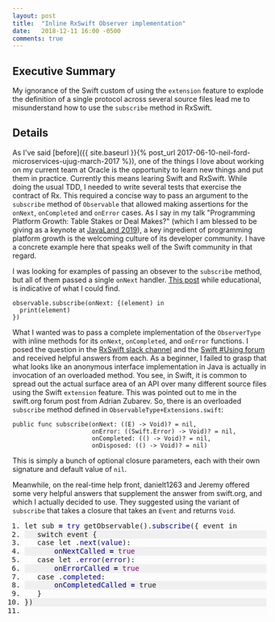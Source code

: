 ```yaml
---
layout: post
title:  "Inline RxSwift Observer implementation"
date:   2018-12-11 16:00 -0500
comments: true
---
```


## Executive Summary

My ignorance of the Swift custom of using the `extension` feature to
explode the definition of a single protocol across several source files
lead me to misunderstand how to use the `subscribe` method in RxSwift.

## Details

As I've said [before]({{ site.baseurl }}{% post_url
2017-06-10-neil-ford-microservices-ujug-march-2017 %}), one of the
things I love about working on my current team at Oracle is the
opportunity to learn new things and put them in practice.  Currently
this means learing Swift and RxSwift.  While doing the usual TDD, I
needed to write several tests that exercise the contract of Rx.  This
required a concise way to pass an argument to the `subscribe` method of
`Observable` that allowed making assertions for the `onNext`,
`onCompleted` and `onError` cases.  As I say in my talk "Programming
Platform Growth: Table Stakes or Deal Makes?" (which I am blessed to be
giving as a keynote at
[JavaLand 2019](https://programm.javaland.eu/2019/#/scheduledEvent/570246)),
a key ingredient of programming platform growth is the welcoming culture
of its developer community.  I have a concrete example here that speaks
well of the Swift community in that regard.

I was looking for examples of passing an obsever to the `subscribe`
method, but all of them passed a single `onNext` handler.
[This post](http://swiftpearls.com/RxSwift-for-dummies-1-Observables.html)
while educational, is indicative of what I could find.

    observable.subscribe(onNext: {(element) in
      print(element)
    })

What I wanted was to pass a complete implementation of the
`ObserverType` with inline methods for its `onNext`, `onCompleted`, and
`onError` functions.  I posed the question in the
[RxSwift slack channel](https://rxswift.slack.com/archives/C051G5Y6T/p1544558825273100)
and the
[Swift #Using forum](https://forums.swift.org/t/closure-or-dynamic-protocol-implementation/18739/2)
and received helpful answers from each.  As a beginner, I failed to
grasp that what looks like an anonymous interface implementation in Java
is actually in invocation of an overloaded method.  You see, in Swift,
it is common to spread out the actual surface area of an API over many
different source files using the Swift `extension` feature.  This was
pointed out to me in the swift.org forum post from Adrian Zubarev.  So,
there is an overloaded `subscribe` method defined in
`ObservableType+Extensions.swift`:

    public func subscribe(onNext: ((E) -> Void)? = nil,
                          onError: ((Swift.Error) -> Void)? = nil,
                          onCompleted: (() -> Void)? = nil,
                          onDisposed: (() -> Void)? = nil)

This is simply a bunch of optional closure parameters, each with their
own signature and default value of `nil`.

Meanwhile, on the real-time help front, danielt1263 and Jeremy offered
some very helpful answers that supplement the answer from swift.org, and
which I actually decided to use.  They suggested using the variant of
`subscribe` that takes a closure that takes an `Event` and returns
`Void`.


<div class="smalltalk" style="font-family:monospace;"><ol><li style="background: #fcfcfc;"><div style="font: normal normal 1em/1.2em monospace; margin:0; padding:0; background:none; vertical-align:top;">let sub <span style="color: #000066; font-weight:bold;">=</span> <span style="color: #00007f;">try</span> getObservable<span style="">&#40;</span><span style="">&#41;</span>.<span style="color: #00007f;">subscribe</span><span style="">&#40;</span><span style="">&#123;</span> event in</div></li>
<li style="background: #f0f0f0;"><div style="font: normal normal 1em/1.2em monospace; margin:0; padding:0; background:none; vertical-align:top;">&nbsp; &nbsp;switch event <span style="">&#123;</span></div></li>
<li style="background: #fcfcfc;"><div style="font: normal normal 1em/1.2em monospace; margin:0; padding:0; background:none; vertical-align:top;">&nbsp; &nbsp;case let .<span style="color: #00007f;">next</span><span style="">&#40;</span><span style="color: #00007f;">value</span><span style="">&#41;</span>:</div></li>
<li style="background: #f0f0f0;"><div style="font: normal normal 1em/1.2em monospace; margin:0; padding:0; background:none; vertical-align:top;">&nbsp; &nbsp; &nbsp; &nbsp;<span style="color: #00007f;">onNextCalled</span> <span style="color: #000066; font-weight:bold;">=</span> <span style="color: #00007f;"></span><span style="color: #7f007f;">true</span></div></li>
<li style="background: #fcfcfc;"><div style="font: normal normal 1em/1.2em monospace; margin:0; padding:0; background:none; vertical-align:top;">&nbsp; &nbsp;case let .<span style="color: #00007f;">error</span><span style="">&#40;</span><span style="color: #00007f;">error</span><span style="">&#41;</span>:</div></li>
<li style="background: #f0f0f0;"><div style="font: normal normal 1em/1.2em monospace; margin:0; padding:0; background:none; vertical-align:top;">&nbsp; &nbsp; &nbsp; &nbsp;<span style="color: #00007f;">onErrorCalled</span> <span style="color: #000066; font-weight:bold;">=</span> <span style="color: #00007f;"></span><span style="color: #7f007f;">true</span></div></li>
<li style="background: #fcfcfc;"><div style="font: normal normal 1em/1.2em monospace; margin:0; padding:0; background:none; vertical-align:top;">&nbsp; &nbsp;case .<span style="color: #00007f;">completed</span>:</div></li>
<li style="background: #f0f0f0;"><div style="font: normal normal 1em/1.2em monospace; margin:0; padding:0; background:none; vertical-align:top;">&nbsp; &nbsp; &nbsp; &nbsp;<span style="color: #00007f;">onCompletedCalled</span> <span style="color: #000066; font-weight:bold;">=</span> <span style="color: #00007f;"></span>true</div></li>
<li style="background: #fcfcfc;"><div style="font: normal normal 1em/1.2em monospace; margin:0; padding:0; background:none; vertical-align:top;">&nbsp; &nbsp;<span style="">&#125;</span></div></li>
<li style="background: #f0f0f0;"><div style="font: normal normal 1em/1.2em monospace; margin:0; padding:0; background:none; vertical-align:top;"><span style="">&#125;</span><span style="">&#41;</span></div></li>
<li style="background: #fcfcfc;"><div style="font: normal normal 1em/1.2em monospace; margin:0; padding:0; background:none; vertical-align:top;">&nbsp;</div></li>
</ol></div>


